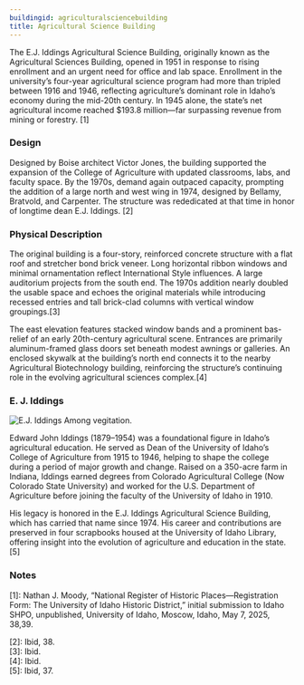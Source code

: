 ```yaml
---
buildingid: agriculturalsciencebuilding
title: Agricultural Science Building
---
```



The E.J. Iddings Agricultural Science Building, originally known as the Agricultural Sciences Building, opened in 1951 in response to rising enrollment and an urgent need for office and lab space. Enrollment in the university’s four-year agricultural science program had more than tripled between 1916 and 1946, reflecting agriculture’s dominant role in Idaho’s economy during the mid-20th century. In 1945 alone, the state’s net agricultural income reached $193.8 million—far surpassing revenue from mining or forestry. [1]

### Design
Designed by Boise architect Victor Jones, the building supported the expansion of the College of Agriculture with updated classrooms, labs, and faculty space. By the 1970s, demand again outpaced capacity, prompting the addition of a large north and west wing in 1974, designed by Bellamy, Bratvold, and Carpenter. The structure was rededicated at that time in honor of longtime dean E.J. Iddings. [2]

### Physical Description
The original building is a four-story, reinforced concrete structure with a flat roof and stretcher bond brick veneer. Long horizontal ribbon windows and minimal ornamentation reflect International Style influences. A large auditorium projects from the south end. The 1970s addition nearly doubled the usable space and echoes the original materials while introducing recessed entries and tall brick-clad columns with vertical window groupings.[3]

 The east elevation features stacked window bands and a prominent bas-relief of an early 20th-century agricultural scene. Entrances are primarily aluminum-framed glass doors set beneath modest awnings or galleries. An enclosed skywalk at the building’s north end connects it to the nearby Agricultural Biotechnology building, reinforcing the structure’s continuing role in the evolving agricultural sciences complex.[4]
  
### E. J. Iddings
![E.J. Iddings Among vegitation.](https://objects.lib.uidaho.edu/iddings/spec_ji383.jpg)
  
  Edward John Iddings (1879–1954) was a foundational figure in Idaho’s agricultural education. He served as Dean of the University of Idaho’s College of Agriculture from 1915 to 1946, helping to shape the college during a period of major growth and change. Raised on a 350-acre farm in Indiana, Iddings earned degrees from Colorado Agricultural College (Now Colorado State University) and worked for the U.S. Department of Agriculture before joining the faculty of the University of Idaho in 1910.  
  
  His legacy is honored in the E.J. Iddings Agricultural Science Building, which has carried that name since 1974. His career and contributions are preserved in four scrapbooks housed at the University of Idaho Library, offering insight into the evolution of agriculture and education in the state.[5]


### Notes 
[1]:  Nathan J. Moody, “National Register of Historic Places—Registration Form: The University of Idaho Historic District,” initial submission to Idaho SHPO, unpublished, University of Idaho, Moscow, Idaho, May 7, 2025, 38,39.
  
[2]: Ibid, 38.  
[3]: Ibid.  
[4]: Ibid.  
[5]: Ibid, 37.